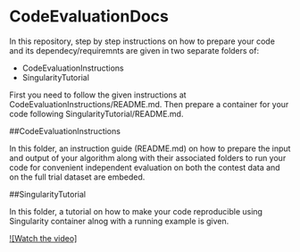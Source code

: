 # CodeEvaluationDocs

In this repository, step by step instructions on how to prepare your code and its dependecy/requiremnts are given in two separate folders of: 

+ CodeEvaluationInstructions
+ SingularityTutorial

First you need to follow the given instructions at CodeEvaluationInstructions/README.md. Then prepare a container for your code following SingularityTutorial/README.md.

##CodeEvaluationInstructions

In this folder, an instruction guide (README.md) on how to prepare the input and output of your algorithm along with their associated folders to run your code
for convenient independent evaluation on both the contest data and on the full trial dataset are embeded. 

##SingularityTutorial

In this folder, a tutorial on how to make your code reproducible using Singularity container alnog with a running example is given. 


[![Watch the video]](https://www.youtube.com/watch?v=RvpdwQ2aPog&t=853s)


